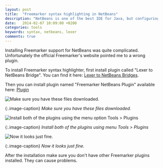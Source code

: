 ```yaml
---
layout: post
title:  "Freemarker syntax highlighting in NetBeans"
description: "NetBeans is one of the best IDE for Java, but configuring it with Freemarker can be painful"
date:   2014-02-07 10:09:00 +0200
categories: tools
keywords: syntax, netbeans, lexer
comments: true
---
```


Installing Freemarker support for NetBeans was quite complicated. Unfortunately the official Freemarker's website pointed me to a wrong plugin.

To install Freemarker syntax highlighter, first install plugin called "Lexer to NetBeans Bridge". You can find it here: [Lexer to NetBeans Bridges][lexer].

Then you can install plugin named "Freemarker NetBeans Plugin" available here: [Plugin][plugin]

![Make sure you have these files downloaded.]({{site.url}}/assets/2014-02-07/netbeans1.png)

{:.image-caption}
*Make sure you have these files downloaded.*

![Install both of the plugins using the menu option Tools > Plugins]({{site.url}}/assets/2014-02-07/netbeans2.png)

{:.image-caption}
*Install both of the plugins using menu Tools > Plugins*

![Now it looks just fine.]({{site.url}}/assets/2014-02-07/netbeans3.png)

{:.image-caption}
*Now it looks just fine.*

After the installation make sure you don't have other Freemarker plugins installed. They can cause problems.

[lexer]: http://bits.netbeans.org/maven2/org/netbeans/modules/org-netbeans-modules-lexer-nbbridge/RELEASE71/

[plugin]: http://plugins.netbeans.org/plugin/52115/freemarker-netbeans-plugin
